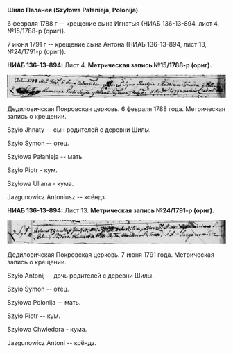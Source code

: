 **Шило Паланея (Szyłowa Pałanieja, Połonija)**

6 февраля 1788 г -- крещение сына Игнатыя (НИАБ 136-13-894, лист 4,
№15/1788-р (ориг)).

7 июня 1791 г -- крещение сына Антона (НИАБ 136-13-894, лист 13,
№24/1791-р (ориг)).

**НИАБ 136-13-894:** Лист 4. **Метрическая запись №15/1788-р (ориг).**

![](./media/27a70c32ece427e456ad34fac0edae3fb4cbca22.png)

Дедиловичская Покровская церковь. 6 февраля 1788 года. Метрическая
запись о крещении.

Szyło Jhnaty -- сын родителей с деревни Шилы.

Szyło Symon -- отец.

Szyłowa Pałanieja -- мать.

Szyło Piotr - кум.

Szyłowa Ullana - кума.

Jazgunowicz Antoniusz -- ксёндз.

**НИАБ 136-13-894:** Лист 13. **Метрическая запись №24/1791-р (ориг).**

![](./media/d22d3ad667a16d8d33b2970bdf041ace2e81a7d3.png)

Дедиловичская Покровская церковь. 7 июня 1791 года. Метрическая запись о
крещении.

Szyło Antonij -- дочь родителей с деревни Шилы.

Szyło Symon -- отец.

Szyłowa Polonija -- мать.

Szyło Piotr -- кум.

Szyłowa Chwiedora - кума.

Jazgunowicz Antoni -- ксёндз.
